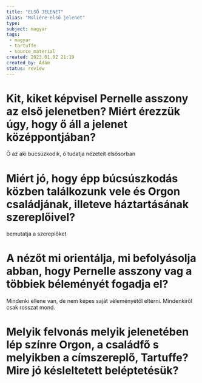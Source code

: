 ```yaml
---
title: "ELSŐ JELENET"
alias: "Molière-első jelenet"
type: 
subject: magyar 
tags:
 - magyar
 - tartuffe
 - source_material
created: 2023.01.02 21:19
created_by: Ádám
status: review 
---
```

# Kit, kiket képvisel Pernelle asszony az első jelenetben? Miért érezzük úgy, hogy ő áll a jelenet középpontjában?
Ő az aki búcsúzkodik, ő tudatja nézeteit elsősorban
# Miért jó, hogy épp búcsúszkodás közben találkozunk vele és Orgon családjának, illeteve háztartásának szereplőivel?
bemutatja a szereplőket
# A nézőt mi orientálja, mi befolyásolja abban, hogy Pernelle asszony vag a többiek béleményét fogadja el? 
Mindenki ellene van, de nem képes saját véleményétől eltérni. Mindenkiről csak rosszat mond.
# Melyik felvonás melyik jelenetében lép színre Orgon, a családfő s melyikben a címszereplő, Tartuffe? Mire jó késleltetett beléptetésük?